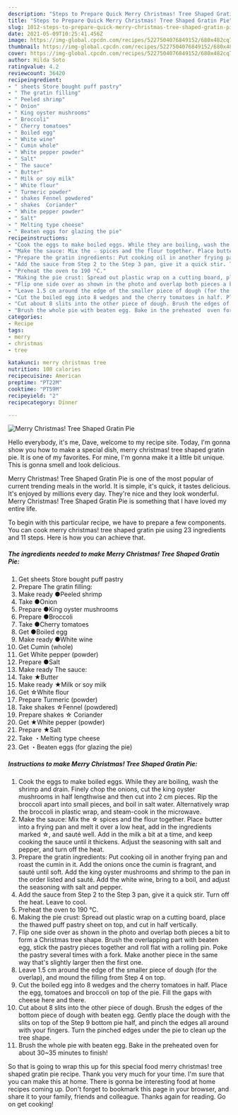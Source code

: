 ```yaml
---
description: "Steps to Prepare Quick Merry Christmas! Tree Shaped Gratin Pie"
title: "Steps to Prepare Quick Merry Christmas! Tree Shaped Gratin Pie"
slug: 1012-steps-to-prepare-quick-merry-christmas-tree-shaped-gratin-pie
date: 2021-05-09T10:25:41.456Z
image: https://img-global.cpcdn.com/recipes/5227504076849152/680x482cq70/merry-christmas-tree-shaped-gratin-pie-recipe-main-photo.jpg
thumbnail: https://img-global.cpcdn.com/recipes/5227504076849152/680x482cq70/merry-christmas-tree-shaped-gratin-pie-recipe-main-photo.jpg
cover: https://img-global.cpcdn.com/recipes/5227504076849152/680x482cq70/merry-christmas-tree-shaped-gratin-pie-recipe-main-photo.jpg
author: Hilda Soto
ratingvalue: 4.2
reviewcount: 36420
recipeingredient:
- " sheets Store bought puff pastry"
- " The gratin filling"
- " Peeled shrimp"
- " Onion"
- " King oyster mushrooms"
- " Broccoli"
- " Cherry tomatoes"
- " Boiled egg"
- " White wine"
- " Cumin whole"
- " White pepper powder"
- " Salt"
- " The sauce"
- " Butter"
- " Milk or soy milk"
- " White flour"
- " Turmeric powder"
- " shakes Fennel powdered"
- " shakes  Coriander"
- " White pepper powder"
- " Salt"
- " Melting type cheese"
- " Beaten eggs for glazing the pie"
recipeinstructions:
- "Cook the eggs to make boiled eggs. While they are boiling, wash the shrimp and drain. Finely chop the onions, cut the king oyster mushrooms in half lengthwise and then cut into 2 cm pieces. Rip the broccoli apart into small pieces, and boil in salt water. Alternatively wrap the broccoli in plastic wrap, and steam-cook in the microwave."
- "Make the sauce: Mix the ☆ spices and the flour together. Place butter into a frying pan and melt it over a low heat, add in the ingredients marked ☆, and sauté well. Add in the milk a bit at a time, and keep cooking the sauce until it thickens. Adjust the seasoning with salt and pepper, and turn off the heat."
- "Prepare the gratin ingredients: Put cooking oil in another frying pan and roast the cumin in it. Add the onions once the cumin is fragrant,  and sauté until soft.  Add the king oyster mushrooms and shrimp to the pan in the order listed and sauté. Add the white wine, bring to a boil, and adjust the seasoning with salt and pepper."
- "Add the sauce from Step 2 to the Step 3 pan, give it a quick stir. Turn off the heat. Leave to cool."
- "Preheat the oven to 190 °C."
- "Making the pie crust: Spread out plastic wrap on a cutting board, place the thawed puff pastry sheet on top, and cut in half vertically."
- "Flip one side over as shown in the photo and overlap both pieces a bit to form a Christmas tree shape.  Brush the overlapping part with beaten egg, stick the pastry pieces together and roll flat with a rolling pin. Poke the pastry several times with a fork. Make another piece in the same way that&#39;s slightly larger then the first one."
- "Leave 1.5 cm around the edge of the smaller piece of dough (for the overlap), and mound the filling from Step 4 on top."
- "Cut the boiled egg into 8 wedges and the cherry tomatoes in half. Place the egg, tomatoes and broccoli on top of the pie. Fill the gaps with cheese here and there."
- "Cut about 8 slits into the other piece of dough. Brush the edges of the bottom piece of dough with beaten egg. Gently place the dough with the slits on top of the Step 9 bottom pie half, and pinch the edges all around with your fingers. Turn the pinched edges under the pie to clean up the tree shape."
- "Brush the whole pie with beaten egg. Bake in the preheated  oven for about 30~35 minutes to finish!"
categories:
- Recipe
tags:
- merry
- christmas
- tree

katakunci: merry christmas tree 
nutrition: 108 calories
recipecuisine: American
preptime: "PT22M"
cooktime: "PT59M"
recipeyield: "2"
recipecategory: Dinner

---
```



![Merry Christmas! Tree Shaped Gratin Pie](https://img-global.cpcdn.com/recipes/5227504076849152/680x482cq70/merry-christmas-tree-shaped-gratin-pie-recipe-main-photo.jpg)

Hello everybody, it's me, Dave, welcome to my recipe site. Today, I'm gonna show you how to make a special dish, merry christmas! tree shaped gratin pie. It is one of my favorites. For mine, I'm gonna make it a little bit unique. This is gonna smell and look delicious.

Merry Christmas! Tree Shaped Gratin Pie is one of the most popular of current trending meals in the world. It is simple, it's quick, it tastes delicious. It's enjoyed by millions every day. They're nice and they look wonderful. Merry Christmas! Tree Shaped Gratin Pie is something that I have loved my entire life.




To begin with this particular recipe, we have to prepare a few components. You can cook merry christmas! tree shaped gratin pie using 23 ingredients and 11 steps. Here is how you can achieve that.

<!--inarticleads1-->

##### The ingredients needed to make Merry Christmas! Tree Shaped Gratin Pie:

1. Get  sheets Store bought puff pastry
1. Prepare  The gratin filling:
1. Make ready  ●Peeled shrimp
1. Take  ●Onion
1. Prepare  ●King oyster mushrooms
1. Prepare  ●Broccoli
1. Take  ●Cherry tomatoes
1. Get  ●Boiled egg
1. Make ready  ●White wine
1. Get  Cumin (whole)
1. Get  White pepper (powder)
1. Prepare  ●Salt
1. Make ready  The sauce:
1. Take  ★Butter
1. Make ready  ★Milk or soy milk
1. Get  ☆White flour
1. Prepare  Turmeric (powder)
1. Take  shakes ☆Fennel (powdered)
1. Prepare  shakes ☆ Coriander
1. Get  ★White pepper (powder)
1. Prepare  ★Salt
1. Take  ・Melting type cheese
1. Get  ・Beaten eggs (for glazing the pie)




<!--inarticleads2-->

##### Instructions to make Merry Christmas! Tree Shaped Gratin Pie:

1. Cook the eggs to make boiled eggs. While they are boiling, wash the shrimp and drain. Finely chop the onions, cut the king oyster mushrooms in half lengthwise and then cut into 2 cm pieces. Rip the broccoli apart into small pieces, and boil in salt water. Alternatively wrap the broccoli in plastic wrap, and steam-cook in the microwave.
1. Make the sauce: Mix the ☆ spices and the flour together. Place butter into a frying pan and melt it over a low heat, add in the ingredients marked ☆, and sauté well. Add in the milk a bit at a time, and keep cooking the sauce until it thickens. Adjust the seasoning with salt and pepper, and turn off the heat.
1. Prepare the gratin ingredients: Put cooking oil in another frying pan and roast the cumin in it. Add the onions once the cumin is fragrant,  and sauté until soft.  Add the king oyster mushrooms and shrimp to the pan in the order listed and sauté. Add the white wine, bring to a boil, and adjust the seasoning with salt and pepper.
1. Add the sauce from Step 2 to the Step 3 pan, give it a quick stir. Turn off the heat. Leave to cool.
1. Preheat the oven to 190 °C.
1. Making the pie crust: Spread out plastic wrap on a cutting board, place the thawed puff pastry sheet on top, and cut in half vertically.
1. Flip one side over as shown in the photo and overlap both pieces a bit to form a Christmas tree shape.  Brush the overlapping part with beaten egg, stick the pastry pieces together and roll flat with a rolling pin. Poke the pastry several times with a fork. Make another piece in the same way that&#39;s slightly larger then the first one.
1. Leave 1.5 cm around the edge of the smaller piece of dough (for the overlap), and mound the filling from Step 4 on top.
1. Cut the boiled egg into 8 wedges and the cherry tomatoes in half. Place the egg, tomatoes and broccoli on top of the pie. Fill the gaps with cheese here and there.
1. Cut about 8 slits into the other piece of dough. Brush the edges of the bottom piece of dough with beaten egg. Gently place the dough with the slits on top of the Step 9 bottom pie half, and pinch the edges all around with your fingers. Turn the pinched edges under the pie to clean up the tree shape.
1. Brush the whole pie with beaten egg. Bake in the preheated  oven for about 30~35 minutes to finish!




So that is going to wrap this up for this special food merry christmas! tree shaped gratin pie recipe. Thank you very much for your time. I'm sure that you can make this at home. There is gonna be interesting food at home recipes coming up. Don't forget to bookmark this page in your browser, and share it to your family, friends and colleague. Thanks again for reading. Go on get cooking!
